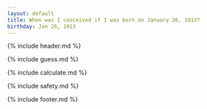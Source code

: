 ```yaml
---
layout: default
title: When was I conceived if I was born on January 26, 1913?
birthday: Jan 26, 1913
---
```


{% include header.md %}

{% include guess.md %}

{% include calculate.md %}

{% include safety.md %}

{% include footer.md %}



